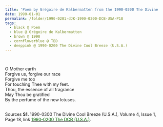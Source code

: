```yaml
---
title: 'Poem by Grégoire de Kalbermatten from the 1990-0200 The Divine Cool Breeze (U.S.A.), Volume 4, Issue 1, Page 18'
date: 1990-01-01
permalink: /folder/1990-0201-dJK-1990-0200-DCB-USA-P18
tags:
  - black @ Poem
  - blue @ Grégoire de Kalbermatten
  - brown @ 1990
  - cornflowerblue @ TBD
  - deeppink @ 1990-0200 The Divine Cool Breeze (U.S.A.)
---
```


<br>

<p>
O Mother earth<br>
Forgive us, forgive our race<br>
Forgive me too<br>
For touching Thee with my feet.<br>
Thou, the essence of all fragrance<br>
May Thou be gratified<br>
By the perfume of the new lotuses.<br>
</p>

<br>

<wave-list>
<list-title color="DarkSeaGreen" width="40">Sources</list-title>
  <list-item color="BlanchedAlmond"  width="280"><b>S1. </b> 1990-0300 The Divine Cool Breeze (U.S.A.), Volume 4, Issue 1, Page 18, link <a href="https://b286c762-1c9b-468d-afbf-9f039b298299.usrfiles.com/ugd/b286c7_f05c69ec532a4149be7684fa299bfef0.pdf"><font color="DarkGreen">1990-0200 The DCB (U.S.A.)</font></a>.</list-item>
</wave-list>